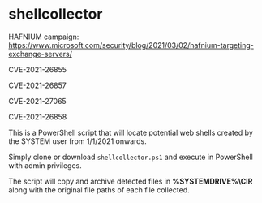 # shellcollector

HAFNIUM campaign: https://www.microsoft.com/security/blog/2021/03/02/hafnium-targeting-exchange-servers/
<p>CVE-2021-26855</p>
<p>CVE-2021-26857<p>
<p>CVE-2021-27065<p>
<p>CVE-2021-26858<p>

This is a PowerShell script that will locate potential web shells created by the SYSTEM user from 1/1/2021 onwards.

Simply clone or download `shellcollector.ps1` and execute in PowerShell with admin privileges.

The script will copy and archive detected files in **%SYSTEMDRIVE%\CIR** along with the original file paths of each file collected.
